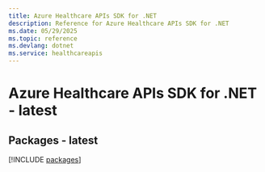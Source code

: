 ```yaml
---
title: Azure Healthcare APIs SDK for .NET
description: Reference for Azure Healthcare APIs SDK for .NET
ms.date: 05/29/2025
ms.topic: reference
ms.devlang: dotnet
ms.service: healthcareapis
---
```

# Azure Healthcare APIs SDK for .NET - latest
## Packages - latest
[!INCLUDE [packages](healthcare-apis-index.md)]